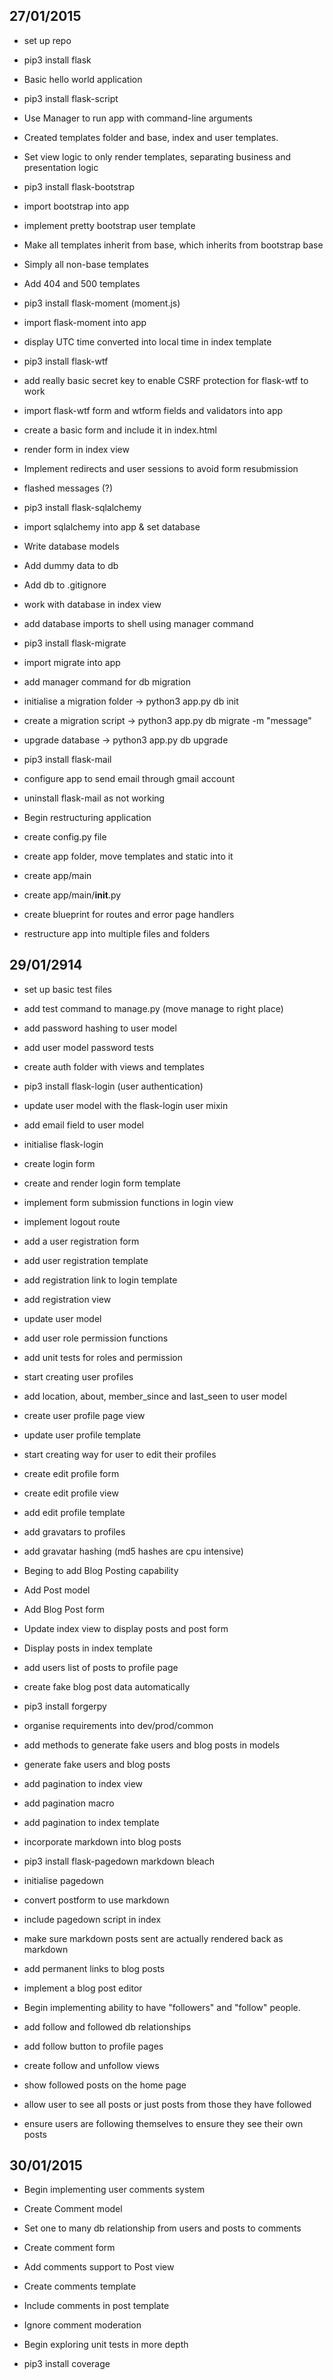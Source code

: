 27/01/2015
----------
- set up repo
- pip3 install flask
- Basic hello world application

- pip3 install flask-script
- Use Manager to run app with command-line arguments
- Created templates folder and base, index and user templates.
- Set view logic to only render templates, separating business and presentation logic

- pip3 install flask-bootstrap
- import bootstrap into app
- implement pretty bootstrap user template
- Make all templates inherit from base, which inherits from bootstrap base
- Simply all non-base templates
- Add 404 and 500 templates

- pip3 install flask-moment (moment.js)
- import flask-moment into app
- display UTC time converted into local time in index template

- pip3 install flask-wtf
- add really basic secret key to enable CSRF protection for flask-wtf to work
- import flask-wtf form and wtform fields and validators into app
- create a basic form and include it in index.html
- render form in index view
- Implement redirects and user sessions to avoid form resubmission
- flashed messages (?)

- pip3 install flask-sqlalchemy
- import sqlalchemy into app & set database
- Write database models
- Add dummy data to db
- Add db to .gitignore
- work with database in index view
- add database imports to shell using manager command

- pip3 install flask-migrate
- import migrate into app
- add manager command for db migration
- initialise a migration folder -> python3 app.py db init
- create a migration script -> python3 app.py db migrate -m "message"
- upgrade database -> python3 app.py db upgrade

- pip3 install flask-mail
- configure app to send email through gmail account
- uninstall flask-mail as not working

- Begin restructuring application
- create config.py file
- create app folder, move templates and static into it
- create app/main
- create app/main/__init__.py
- create blueprint for routes and error page handlers
- restructure app into multiple files and folders

29/01/2914
----------
- set up basic test files
- add test command to manage.py (move manage to right place)

- add password hashing to user model
- add user model password tests

- create auth folder with views and templates
- pip3 install flask-login (user authentication)
- update user model with the flask-login user mixin
- add email field to user model
- initialise flask-login
- create login form
- create and render login form template
- implement form submission functions in login view
- implement logout route
- add a user registration form
- add user registration template
- add registration link to login template
- add registration view
- update user model
- add user role permission functions
- add unit tests for roles and permission

- start creating user profiles
- add location, about, member_since and last_seen to user model
- create user profile page view
- update user profile template

- start creating way for user to edit their profiles
- create edit profile form
- create edit profile view
- add edit profile template
- add gravatars to profiles
- add gravatar hashing (md5 hashes are cpu intensive)

- Beging to add Blog Posting capability
- Add Post model
- Add Blog Post form
- Update index view to display posts and post form
- Display posts in index template
- add users list of posts to profile page

- create fake blog post data automatically
- pip3 install forgerpy
- organise requirements into dev/prod/common
- add methods to generate fake users and blog posts in models
- generate fake users and blog posts
- add pagination to index view
- add pagination macro
- add pagination to index template

- incorporate markdown into blog posts
- pip3 install flask-pagedown markdown bleach
- initialise pagedown
- convert postform to use markdown
- include pagedown script in index
- make sure markdown posts sent are actually rendered back as markdown
- add permanent links to blog posts
- implement a blog post editor

- Begin implementing ability to have "followers" and "follow" people.
- add follow and followed db relationships
- add follow button to profile pages
- create follow and unfollow views
- show followed posts on the home page
- allow user to see all posts or just posts from those they have followed
- ensure users are following themselves to ensure they see their own posts

30/01/2015
----------

- Begin implementing user comments system
- Create Comment model
- Set one to many db relationship from users and posts to comments
- Create comment form
- Add comments support to Post view
- Create comments template
- Include comments in post template
- Ignore comment moderation

- Begin exploring unit tests in more depth
- pip3 install coverage
